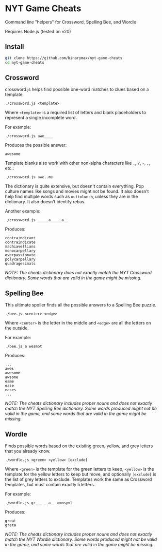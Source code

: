 # NYT Game Cheats

Command line "helpers" for Crossword, Spelling Bee, and Wordle

Requires Node.js (tested on v20)

## Install

```bash
git clone https://github.com/binarymax/nyt-game-cheats
cd nyt-game-cheats
```

## Crossword

crossword.js helps find possible one-word matches to clues based on a template.

`./crossword.js <template>`

Where `<template>` is a required list of letters and blank placeholders to represent a single incomplete word.

For example:

`./crossword.js awe____` 

Produces the possible answer:

```
awesome
```

Template blanks also work with other non-alpha characters like `.`, `?`, `-`, `,`, etc.:

`./crossword.js awe..me`

The dictionary is quite extensive, but doesn't contain everything.  Pop culture names like songs and movies might not be found.  It also doesn't help find multiple words such as `outtolunch`, unless they are in the dictionary.  It also doesn't identify rebus.

Another example:

`./crossword.js _____a_____a__`

Produces: 

```
contraindicant
contraindicate
machiavellians
monocarpellary
overpassionate
polycarpellary
quadragesimals
```

*NOTE: The cheats dictionary does not exactly match the NYT Crossword dictionary.  Some words that are valid in the game might be missing.*

## Spelling Bee

This ultimate spoiler finds all the possible answers to a Spelling Bee puzzle.

`./bee.js <center> <edge>`

Where `<center>` is the letter in the middle and `<edge>` are all the letters on the outside.

For example:

`./bee.js a wesmot`

Produces:

```
...
awes
awesome
awsome
eame
ease
eases
...
```

*NOTE: The cheats dictionary includes proper nouns and does not exactly match the NYT Spelling Bee dictionary. Some words produced might not be valid in the game, and some words that are valid in the game might be missing.*

## Wordle

Finds possible words based on the existing green, yellow, and grey letters that you already know.

`./wordle.js <green> <yellow> [exclude]`

Where `<green>` is the template for the green letters to keep,  `<yellow>` is the template for the yellow letters to keep but move, and optionally `[exclude]` is the list of grey letters to exclude.  Templates work the same as Crossword templates, but must contain exactly 5 letters.

For example:

`./wordle.js gr___ __a__ omnsyvl`

Produces:

```
great
greta
```

*NOTE: The cheats dictionary includes proper nouns and does not exactly match the NYT Wordle dictionary. Some words produced might not be valid in the game, and some words that are valid in the game might be missing.*